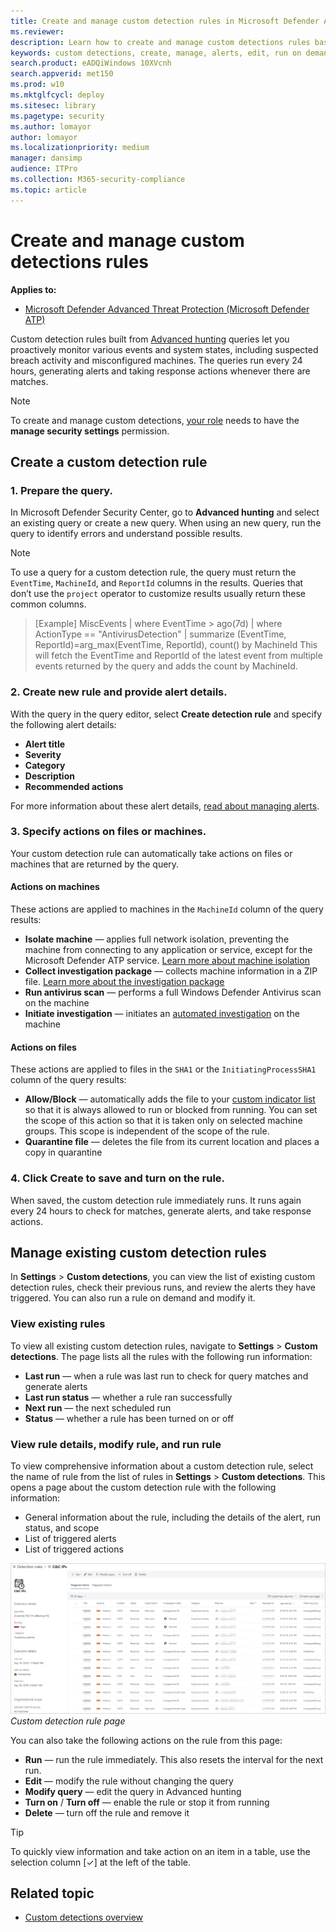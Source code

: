 ```yaml
---
title: Create and manage custom detection rules in Microsoft Defender ATP
ms.reviewer: 
description: Learn how to create and manage custom detections rules based on advanced hunting queries
keywords: custom detections, create, manage, alerts, edit, run on demand, frequency, interval, detection rules, advanced hunting, hunt, query, response actions, mdatp, microsoft defender atp
search.product: eADQiWindows 10XVcnh
search.appverid: met150
ms.prod: w10
ms.mktglfcycl: deploy
ms.sitesec: library
ms.pagetype: security
ms.author: lomayor
author: lomayor
ms.localizationpriority: medium
manager: dansimp
audience: ITPro
ms.collection: M365-security-compliance 
ms.topic: article
---
```



# Create and manage custom detections rules
**Applies to:**
- [Microsoft Defender Advanced Threat Protection (Microsoft Defender ATP)](https://go.microsoft.com/fwlink/p/?linkid=2069559)

Custom detection rules built from [Advanced hunting](overview-hunting.md) queries let you proactively monitor various events and system states, including suspected breach activity and misconfigured machines. The queries run every 24 hours, generating alerts and taking response actions whenever there are matches.

> [!NOTE]
> To create and manage custom detections, [your role](user-roles.md#create-roles-and-assign-the-role-to-an-azure-active-directory-group) needs to have the **manage security settings** permission.

## Create a custom detection rule
### 1. Prepare the query.

In Microsoft Defender Security Center, go to **Advanced hunting** and select an existing query or create a new query. When using an new query, run the query to identify errors and understand possible results.

>[!NOTE]
>To use a query for a custom detection rule, the query must return the `EventTime`, `MachineId`, and `ReportId` columns in the results. Queries that don’t use the `project` operator to customize results usually return these common columns.

>[Example]
>MiscEvents
| where EventTime > ago(7d)
| where ActionType == "AntivirusDetection"
| summarize (EventTime, ReportId)=arg_max(EventTime, ReportId), count() by MachineId
This will fetch the EventTime and ReportId of the latest event from multiple events returned by the query and adds the count by MachineId.

### 2. Create new rule and provide alert details.

With the query in the query editor, select **Create detection rule** and specify the following alert details:

- **Alert title**
- **Severity**
- **Category**
- **Description**
- **Recommended actions**

For more information about these alert details, [read about managing alerts](manage-alerts.md).

### 3. Specify actions on files or machines.
Your custom detection rule can automatically take actions on files or machines that are returned by the query.

#### Actions on machines
These actions are applied to machines in the `MachineId` column of the query results:
- **Isolate machine** — applies full network isolation, preventing the machine from connecting to any application or service, except for the Microsoft Defender ATP service. [Learn more about machine isolation](respond-machine-alerts.md#isolate-machines-from-the-network)
- **Collect investigation package** — collects machine information in a ZIP file. [Learn more about the investigation package](respond-machine-alerts.md#collect-investigation-package-from-machines)
- **Run antivirus scan** — performs a full Windows Defender Antivirus scan on the machine
- **Initiate investigation** — initiates an [automated investigation](automated-investigations.md) on the machine

#### Actions on files
These actions are applied to files in the `SHA1` or the `InitiatingProcessSHA1` column of the query results:
- **Allow/Block** — automatically adds the file to your [custom indicator list](manage-indicators.md) so that it is always allowed to run or blocked from running. You can set the scope of this action so that it is taken only on selected machine groups. This scope is independent of the scope of the rule.
- **Quarantine file** — deletes the file from its current location and places a copy in quarantine

### 4. Click **Create** to save and turn on the rule.
When saved, the custom detection rule immediately runs. It runs again every 24 hours to check for matches, generate alerts, and take response actions.

## Manage existing custom detection rules
In **Settings** > **Custom detections**, you can view the list of existing custom detection rules, check their previous runs, and review the alerts they have triggered. You can also run a rule on demand and modify it.

### View existing rules

To view all existing custom detection rules, navigate to **Settings** > **Custom detections**. The page lists all the rules with the following run information:

- **Last run** — when a rule was last run to check for query matches and generate alerts
- **Last run status** — whether a rule ran successfully
- **Next run** — the next scheduled run
- **Status** — whether a rule has been turned on or off

### View rule details, modify rule, and run rule

To view comprehensive information about a custom detection rule, select the name of rule from the list of rules in **Settings** > **Custom detections**. This opens a page about the custom detection rule with the following information:

- General information about the rule, including the details of the alert, run status, and scope
- List of triggered alerts
- List of triggered actions

![Custom detection rule page](images/atp-custom-detection-rule-details.png)<br>
*Custom detection rule page*

You can also take the following actions on the rule from this page:

- **Run** — run the rule immediately. This also resets the interval for the next run.
- **Edit** — modify the rule without changing the query
- **Modify query** — edit the query in Advanced hunting
- **Turn on** / **Turn off** — enable the rule or stop it from running
- **Delete** — turn off the rule and remove it

>[!TIP]
>To quickly view information and take action on an item in a table, use the selection column [&#10003;] at the left of the table.

## Related topic
- [Custom detections overview](overview-custom-detections.md)
